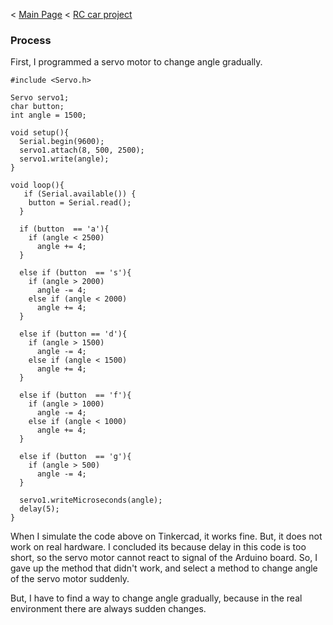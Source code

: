< [Main Page](https://enginebeast.github.io/) < [RC car project](https://enginebeast.github.io/RCcar)

### Process
First, I programmed a servo motor to change angle gradually.

```
#include <Servo.h>

Servo servo1;
char button;
int angle = 1500;

void setup(){
  Serial.begin(9600);
  servo1.attach(8, 500, 2500);
  servo1.write(angle);
}

void loop(){
   if (Serial.available()) {
    button = Serial.read();
  }
    
  if (button  == 'a'){
    if (angle < 2500)
      angle += 4;
  }
  
  else if (button  == 's'){
    if (angle > 2000)
      angle -= 4;
    else if (angle < 2000)
      angle += 4;
  }
  
  else if (button == 'd'){
    if (angle > 1500)
      angle -= 4;
    else if (angle < 1500)
      angle += 4;
  }

  else if (button  == 'f'){
    if (angle > 1000)
      angle -= 4;
    else if (angle < 1000)
      angle += 4;
  }
  
  else if (button  == 'g'){
    if (angle > 500)
      angle -= 4;
  }
  
  servo1.writeMicroseconds(angle);
  delay(5);
}
```

When I simulate the code above on Tinkercad, it works fine. But, it does not work on real hardware. I concluded its because delay in this code is too short, so the servo motor cannot react to signal of the Arduino board. So, I gave up the method that didn't work, and select a method to change angle of the servo motor suddenly.

But, I have to find a way to change angle gradually, because in the real environment there are always sudden changes.


